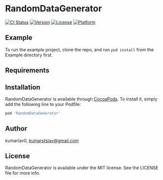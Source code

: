 # RandomDataGenerator

[![CI Status](https://img.shields.io/travis/kumarlav0/RandomDataGenerator.svg?style=flat)](https://travis-ci.org/kumarlav0/RandomDataGenerator)
[![Version](https://img.shields.io/cocoapods/v/RandomDataGenerator.svg?style=flat)](https://cocoapods.org/pods/RandomDataGenerator)
[![License](https://img.shields.io/cocoapods/l/RandomDataGenerator.svg?style=flat)](https://cocoapods.org/pods/RandomDataGenerator)
[![Platform](https://img.shields.io/cocoapods/p/RandomDataGenerator.svg?style=flat)](https://cocoapods.org/pods/RandomDataGenerator)

## Example

To run the example project, clone the repo, and run `pod install` from the Example directory first.

## Requirements

## Installation

RandomDataGenerator is available through [CocoaPods](https://cocoapods.org). To install
it, simply add the following line to your Podfile:

```ruby
pod 'RandomDataGenerator'
```

## Author

kumarlav0, kumarstslav@gmail.com

## License

RandomDataGenerator is available under the MIT license. See the LICENSE file for more info.
